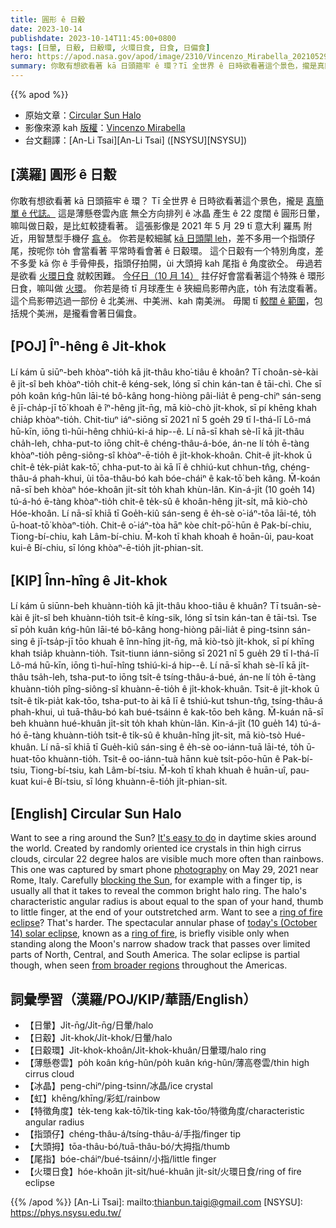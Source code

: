 ```yaml
---
title: 圓形 ê 日觳
date: 2023-10-14
publishdate: 2023-10-14T11:45:00+0800
tags: [日暈, 日觳, 日觳環, 火環日食, 日食, 日偏食]
hero: https://apod.nasa.gov/apod/image/2310/Vincenzo_Mirabella_20210529_134459_1024px.jpg
summary: 你敢有想欲看著 kā 日頭箍牢 ê 環？Tī 全世界 ê 日時欲看著這个景色，攏是真簡單 ê 代誌。
---
```


{{% apod %}}

- 原始文章：[Circular Sun Halo](https://apod.nasa.gov/apod/ap231014.html)
- 影像來源 kah [版權][copyright]：[Vincenzo Mirabella](http://www.coelum.com/photo-coelum/astroimagers/mirab)
- 台文翻譯：[An-Li Tsai][An-Li Tsai] ([NSYSU][NSYSU])

## [漢羅] 圓形 ê 日觳
你敢有想欲看著 kā 日頭箍牢 ê 環？
Tī 全世界 ê 日時欲看著這个景色，攏是 [真簡單 ê 代誌。][It's easy to do]
這是薄懸卷雲內底 無仝方向排列 ê 冰晶 產生 ê 22 度闊 ê 圓形日暈，嘛叫做日觳，是比虹較捷看著。
這張影像是 2021 年 5 月 29 tī 意大利 羅馬 附近，用智慧型手機仔 [翕 ê][photography]。
你若是較細膩 [kā 日頭閘 leh][blocking the Sun]，差不多用一个指頭仔尾，按呢你 to̍h 會當看著 平常時看會著 ê 日觳環。
這个日觳有一个特別角度，差不多愛 kā 你 ê 手骨伸長，指頭仔拍開，ùi 大頭拇 kah 尾指 ê 角度欲仝。
毋過若是欲看 [火環日食][ring of fire eclipse] 就較困難。
[今仔日（10 月 14）][today's (October 14) solar eclipse] 拄仔好會當看著這个特殊 ê 環形日食，嘛叫做 [火環][ring of fire]。
你若是徛 tī 月球產生 ê 狹細烏影帶內底，to̍h 有法度看著。
這个烏影帶迒過一部份 ê 北美洲、中美洲、kah 南美洲。
毋閣 tī [較闊 ê 範圍][from broader regions]，包括規个美洲，是攏看會著日偏食。

## [POJ] Îⁿ-hêng ê Ji̍t-khok
Lí kám ū siūⁿ-beh khòaⁿ-tio̍h kā ji̍t-thâu kho͘-tiâu ê khoân?
Tī choân-sè-kài ê ji̍t-sî beh khòaⁿ-tio̍h chit-ê kéng-sek, lóng sī chin kán-tan ê tāi-chì.
Che sī po̍h koân kńg-hûn lāi-té bô-kâng hong-hiòng pâi-lia̍t ê peng-chiⁿ sán-seng ê jī-cha̍p-jī tō͘ khoah ê îⁿ-hêng ji̍t-n̄g, mā kiò-chò ji̍t-khok, sī pí khēng khah chia̍p khòaⁿ-tio̍h.
Chit-tiuⁿ iáⁿ-siōng sī 2021 nî 5 goe̍h 29 tī I-thá-lī Lô-má hū-kīn, iōng tì-hūi-hêng chhiú-ki-á hip--ê.
Lí nā-sī khah sè-lī kā ji̍t-thâu cha̍h-leh, chha-put-to iōng chi̍t-ê chéng-thâu-á-bóe, án-ne lí to̍h ē-tàng khòaⁿ-tio̍h pêng-siông-sî khòaⁿ-ē-tio̍h ê ji̍t-khok-khoân.
Chit-ê ji̍t-khok ū chi̍t-ê te̍k-pia̍t kak-tō͘, chha-put-to ài kā lī ê chhiú-kut chhun-tn̂g, chéng-thâu-á phah-khui, ùi tōa-thâu-bó kah bóe-cháiⁿ ê kak-tō͘ beh kâng.
M̄-koán nā-sī beh khòaⁿ hóe-khoân ji̍t-si̍t to̍h khah khùn-lân.
Kin-á-ji̍t (10 goe̍h 14) tú-á-hó ē-tàng khòaⁿ-tio̍h chit-ê te̍k-sû ê khoân-hêng ji̍t-si̍t, mā kiò-chò Hóe-khoân.
Lí nā-sī khiā tī Goe̍h-kiû sán-seng ê e̍h-sè o͘-iáⁿ-tōa lāi-té, to̍h ū-hoat-tō͘ khòaⁿ-tio̍h.
Chit-ê o͘-iáⁿ-tòa hāⁿ kòe chi̍t-pō͘-hūn ê Pak-bí-chiu, Tiong-bí-chiu, kah Lâm-bí-chiu.
M̄-koh tī khah khoah ê hoān-ûi, pau-koat kui-ê Bí-chiu, sī lóng khòaⁿ-ē-tio̍h ji̍t-phian-si̍t.

## [KIP] Înn-hîng ê Ji̍t-khok
Lí kám ū siūnn-beh khuànn-tio̍h kā ji̍t-thâu khoo-tiâu ê khuân?
Tī tsuân-sè-kài ê ji̍t-sî beh khuànn-tio̍h tsit-ê kíng-sik, lóng sī tsin kán-tan ê tāi-tsì.
Tse sī po̍h kuân kńg-hûn lāi-té bô-kâng hong-hiòng pâi-lia̍t ê ping-tsinn sán-sing ê jī-tsa̍p-jī tōo khuah ê înn-hîng ji̍t-n̄g, mā kiò-tsò ji̍t-khok, sī pí khīng khah tsia̍p khuànn-tio̍h.
Tsit-tiunn iánn-siōng sī 2021 nî 5 gue̍h 29 tī I-thá-lī Lô-má hū-kīn, iōng tì-huī-hîng tshiú-ki-á hip--ê.
Lí nā-sī khah sè-lī kā ji̍t-thâu tsa̍h-leh, tsha-put-to iōng tsi̍t-ê tsíng-thâu-á-bué, án-ne lí to̍h ē-tàng khuànn-tio̍h pîng-siông-sî khuànn-ē-tio̍h ê ji̍t-khok-khuân.
Tsit-ê ji̍t-khok ū tsi̍t-ê ti̍k-pia̍t kak-tōo, tsha-put-to ài kā lī ê tshiú-kut tshun-tn̂g, tsíng-thâu-á phah-khui, uì tuā-thâu-bó kah bué-tsáinn ê kak-tōo beh kâng.
M̄-kuán nā-sī beh khuànn hué-khuân ji̍t-si̍t to̍h khah khùn-lân.
Kin-á-ji̍t (10 gue̍h 14) tú-á-hó ē-tàng khuànn-tio̍h tsit-ê ti̍k-sû ê khuân-hîng ji̍t-si̍t, mā kiò-tsò Hué-khuân.
Lí nā-sī khiā tī Gue̍h-kiû sán-sing ê e̍h-sè oo-iánn-tuā lāi-té, to̍h ū-huat-tōo khuànn-tio̍h.
Tsit-ê oo-iánn-tuà hānn kuè tsi̍t-pōo-hūn ê Pak-bí-tsiu, Tiong-bí-tsiu, kah Lâm-bí-tsiu.
M̄-koh tī khah khuah ê huān-uî, pau-kuat kui-ê Bí-tsiu, sī lóng khuànn-ē-tio̍h ji̍t-phian-si̍t.

## [English] Circular Sun Halo
Want to see a ring around the Sun?
[It's easy to do][It's easy to do] in daytime skies around the world.
Created by randomly oriented ice crystals in thin high cirrus clouds, circular 22 degree halos are visible much more often than rainbows.
This one was captured by smart phone [photography][photography] on May 29, 2021 near Rome, Italy.
Carefully [blocking the Sun][blocking the Sun], for example with a finger tip, is usually all that it takes to reveal the common bright halo ring.
The halo's characteristic angular radius is about equal to the span of your hand, thumb to little finger, at the end of your outstretched arm.
Want to see a [ring of fire eclipse][ring of fire eclipse]?
That's harder.
The spectacular annular phase of [today's (October 14) solar eclipse][today's (October 14) solar eclipse], known as a [ring of fire][ring of fire], is briefly visible only when standing along the Moon's narrow shadow track that passes over limited parts of North, Central, and South America.
The solar eclipse is partial though, when seen [from broader regions][from broader regions] throughout the Americas.

## 詞彙學習（漢羅/POJ/KIP/華語/English）
- 【日暈】Ji̍t-n̄g/Ji̍t-n̄g/日暈/halo
- 【日觳】Ji̍t-khok/Ji̍t-khok/日暈/halo
- 【日觳環】Ji̍t-khok-khoân/Ji̍t-khok-khuân/日暈環/halo ring
- 【薄懸卷雲】po̍h koân kńg-hûn/po̍h kuân kńg-hûn/薄高卷雲/thin high cirrus cloud
- 【冰晶】peng-chiⁿ/ping-tsinn/冰晶/ice crystal
- 【虹】khēng/khīng/彩虹/rainbow
- 【特徵角度】te̍k-teng kak-tō͘/ti̍k-ting kak-tōo/特徵角度/characteristic angular radius
- 【指頭仔】chéng-thâu-á/tsíng-thâu-á/手指/finger tip
- 【大頭拇】tōa-thâu-bó/tuā-thâu-bó/大拇指/thumb
- 【尾指】bóe-cháiⁿ/bué-tsáinn/小指/little finger
- 【火環日食】hóe-khoân ji̍t-si̍t/hué-khuân ji̍t-si̍t/火環日食/ring of fire eclipse

{{% /apod %}}
[An-Li Tsai]: mailto:thianbun.taigi@gmail.com
[NSYSU]: https://phys.nsysu.edu.tw/

[copyright]: https://apod.nasa.gov/apod/fap/lib/about_apod.html#srapply
[License]: https://creativecommons.org/licenses/by/2.0/

[It's easy to do]:http://www.atoptics.co.uk/halo/checkl.htm
[photography]:http://www.atoptics.co.uk/halo/photo.htm
[blocking the Sun]:http://www.atoptics.co.uk/halo/circular.htm
[ring of fire eclipse]:https://apod.nasa.gov/apod/ap231005.html
[today's (October 14) solar eclipse]:https://earthsky.org/sun/annular-solar-eclipse-october-14-2023/
[ring of fire]:https://apod.nasa.gov/apod/ap090125.html
[from broader regions]:https://blogs.nasa.gov/Watch_the_Skies/2023/09/14/coming-soon-a-ring-of-fire-in-the-sky/
